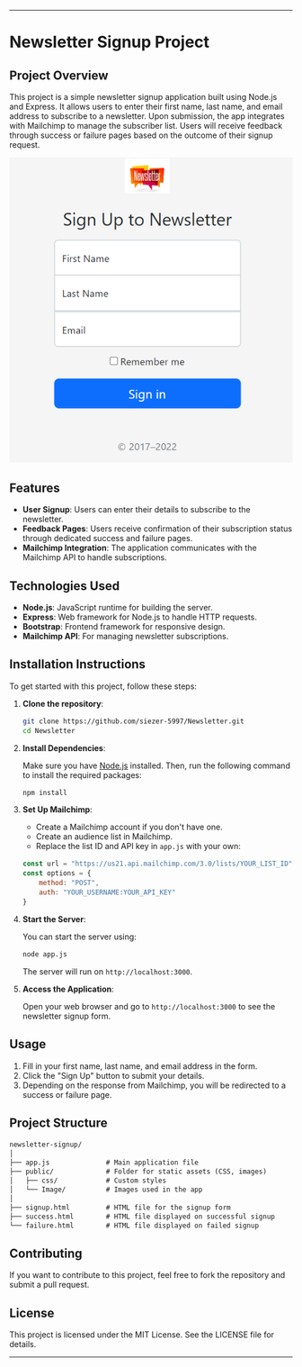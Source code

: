 
---

# Newsletter Signup Project

## Project Overview

This project is a simple newsletter signup application built using Node.js and Express. It allows users to enter their first name, last name, and email address to subscribe to a newsletter. Upon submission, the app integrates with Mailchimp to manage the subscriber list. Users will receive feedback through success or failure pages based on the outcome of their signup request.

![alt text](image.png)

## Features

- **User Signup**: Users can enter their details to subscribe to the newsletter.
- **Feedback Pages**: Users receive confirmation of their subscription status through dedicated success and failure pages.
- **Mailchimp Integration**: The application communicates with the Mailchimp API to handle subscriptions.

## Technologies Used

- **Node.js**: JavaScript runtime for building the server.
- **Express**: Web framework for Node.js to handle HTTP requests.
- **Bootstrap**: Frontend framework for responsive design.
- **Mailchimp API**: For managing newsletter subscriptions.

## Installation Instructions

To get started with this project, follow these steps:

1. **Clone the repository**:

   ```bash
   git clone https://github.com/siezer-5997/Newsletter.git
   cd Newsletter
   ```

2. **Install Dependencies**:

   Make sure you have [Node.js](https://nodejs.org/) installed. Then, run the following command to install the required packages:

   ```bash
   npm install
   ```

3. **Set Up Mailchimp**:

   - Create a Mailchimp account if you don't have one.
   - Create an audience list in Mailchimp.
   - Replace the list ID and API key in `app.js` with your own:

   ```javascript
   const url = "https://us21.api.mailchimp.com/3.0/lists/YOUR_LIST_ID";
   const options = {
       method: "POST",
       auth: "YOUR_USERNAME:YOUR_API_KEY"
   }
   ```

4. **Start the Server**:

   You can start the server using:

   ```bash
   node app.js
   ```

   The server will run on `http://localhost:3000`.

5. **Access the Application**:

   Open your web browser and go to `http://localhost:3000` to see the newsletter signup form.

## Usage

1. Fill in your first name, last name, and email address in the form.
2. Click the "Sign Up" button to submit your details.
3. Depending on the response from Mailchimp, you will be redirected to a success or failure page.

## Project Structure

```
newsletter-signup/
│
├── app.js              # Main application file
├── public/             # Folder for static assets (CSS, images)
│   ├── css/            # Custom styles
│   └── Image/          # Images used in the app
│
├── signup.html         # HTML file for the signup form
├── success.html        # HTML file displayed on successful signup
└── failure.html        # HTML file displayed on failed signup
```

## Contributing

If you want to contribute to this project, feel free to fork the repository and submit a pull request. 

## License

This project is licensed under the MIT License. See the LICENSE file for details.

---

